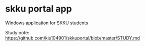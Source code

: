 # skku portal app

Windows application for SKKU students

Study note: https://github.com/kjs104901/skkuportal/blob/master/STUDY.md